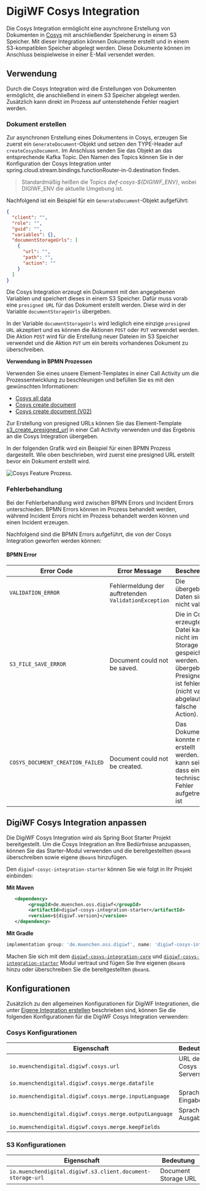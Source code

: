 # DigiWF Cosys Integration

Die Cosys Integration ermöglicht eine asynchrone Erstellung von Dokumenten in [Cosys](https://www.cib.de/cosys/) mit anschließender Speicherung in einem S3 Speicher. 
Mit dieser Integration können Dokumente erstellt und in einem S3-kompatiblen Speicher abgelegt werden. Diese Dokumente können im Anschluss beispielweise in einer E-Mail versendet werden.    

## Verwendung

Durch die Cosys Integration wird die Erstellungen von Dokumenten ermöglicht, die anschließend in einem S3 Speicher abgelegt werden. Zusätzlich kann direkt im Prozess auf untenstehende Fehler reagiert werden. 

### Dokument erstellen

Zur asynchronen Erstellung eines Dokumentens in Cosys, erzeugen Sie zuerst ein `GenerateDocument`-Objekt und setzen den TYPE-Header auf `createCosysDocument`. Im Anschluss senden Sie das Objekt an das entsprechende Kafka Topic. Den Namen des Topics können Sie in der Konfiguration der Cosys Integration unter spring.cloud.stream.bindings.functionRouter-in-0.destination finden.

> Standardmäßig heißen die Topics *dwf-cosys-${DIGIWF_ENV}*, wobei DIGIWF_ENV die aktuelle Umgebung ist.

Nachfolgend ist ein Beispiel für ein `GenerateDocument`-Objekt aufgeführt:

```json
{
  "client": "",
  "role": "",
  "guid": "",
  "variables": {},
  "documentStorageUrls": [
    {
      "url": "",
      "path": "",
      "action": ""
    }
  ]
}
```

Die Cosys Integration erzeugt ein Dokument mit den angegebenen Variablen und speichert dieses in einem S3 Speicher. Dafür muss vorab eine `presigned URL` für das Dokument erstellt werden. Diese wird in der Variable `documentStorageUrls` übergeben. 

In der Variable `documentStorageUrls`  wird lediglich eine einzige `presigned URL` akzeptiert und es können die Aktionen `POST` oder `PUT` verwendet werden.
Die Aktion `POST` wird für die Erstellung neuer Dateien im S3 Speicher verwendet und die Aktion `PUT` um ein bereits vorhandenes Dokument zu überschreiben.

**Verwendung in BPMN Prozessen**

Verwenden Sie eines unsere Element-Templates in einer Call Activity um die Prozessentwicklung zu beschleunigen und befüllen Sie es mit den gewünschten Informationen:

* [Cosys all data](https://github.com/it-at-m/digiwf-core/blob/dev/docs/src/.vuepress/public/element-template/cosys-alle-daten.json)
* [Cosys create document](https://github.com/it-at-m/digiwf-core/blob/dev/docs/src/.vuepress/public/element-template/cosys-dokument-erstellen.json)
* [Cosys create document (V02)](https://github.com/it-at-m/digiwf-core/blob/dev/docs/src/.vuepress/public/element-template/cosys_generate_document_template_V02.json)

Zur Erstellung von presigned URLs können Sie das Element-Template [s3_create_presigned_url](https://github.com/it-at-m/digiwf-core/blob/dev/docs/src/.vuepress/public/element-template/s3_create_presigned_url_template.json) in einer Call Activity verwenden und das Ergebnis an die Cosys Integration übergeben. 

In der folgenden Grafik wird ein Beispiel für einen BPMN Prozess dargestellt. Wie oben beschrieben, wird zuerst eine presigned URL erstellt bevor ein Dokument erstellt wird. 

![Cosys Feature Prozess.](~@source/documentation/featureprocesses/cosys/cosys-feature-process.png)

### Fehlerbehandlung

Bei der Fehlerbehandlung wird zwischen BPMN Errors und Incident Errors unterschieden.
BPMN Errors können im Prozess behandelt werden, während Incident Errors nicht im Prozess behandelt werden können
und einen Incident erzeugen.

Nachfolgend sind die BPMN Errors aufgeführt, die von der Cosys Integration geworfen werden können:

#### BPMN Error

| Error Code                | Error Message                                                    | Beschreibung                                                                                                                                                     | Handlungsempfehlung                                               | 
|---------------------------|------------------------------------------------------------------|------------------------------------------------------------------------------------------------------------------------------------------------------------------|-------------------------------------------------------------------|
| `VALIDATION_ERROR`        | Fehlermeldung der auftretenden `ValidationException`             | Die übergebenen Daten sind nicht valide.                                                                                                                | Korrigieren Sie die Daten und versuchen es erneut                 |
| `S3_FILE_SAVE_ERROR`      | Document could not be saved.                                     | Die in Cosys erzeugte Datei kann nicht im S3 Storage gespeichert werden. Die übergebene Presigned Url ist fehlerhaft (nicht valide, abgelaufen, falsche Action). | Überprüfen Sie, ob die Daten valide sind und versuchen es erneut. | 
| `COSYS_DOCUMENT_CREATION_FAILED`     | Document could not be created.                   | Das Dokument konnte nicht erstellt werden. Es kann sein, dass ein technischer Fehler aufgetreten ist                                                             | Analysieren Sie die Fehlermeldung und versuchen es erneut.        |


## DigiWF Cosys Integration anpassen

Die DigiWF Cosys Integration wird als Spring Boot Starter Projekt bereitgestellt.
Um die Cosys Integration an Ihre Bedürfnisse anzupassen, können Sie das Starter-Modul verwenden und die
bereitgestellten `@bean`s überschreiben sowie eigene `@bean`s hinzufügen.

Den `digiwf-cosyc-integration-starter` können Sie wie folgt in Ihr Projekt einbinden:

**Mit Maven**

```xml
   <dependency>
        <groupId>de.muenchen.oss.digiwf</groupId>
        <artifactId>digiwf-cosys-integration-starter</artifactId>
        <version>${digiwf.version}</version>
   </dependency>
```

**Mit Gradle**

```gradle
implementation group: 'de.muenchen.oss.digiwf', name: 'digiwf-cosys-integration-starter', version: '${digiwf.version}'
```

Machen Sie sich mit
dem [`digiwf-cosys-integration-core`](https://github.com/it-at-m/digiwf-core/tree/dev/digiwf-integrations/digiwf-cosys-integration/digiwf-cosys-integration-core)
und [`digiwf-cosys-integration-starter`](https://github.com/it-at-m/digiwf-core/tree/dev/digiwf-integrations/digiwf-cosys-integration/digiwf-cosys-integration-starter)
Modul vertraut und fügen Sie Ihre eigenen `@bean`s hinzu oder überschreiben Sie die bereitgestellten `@bean`s.

## Konfigurationen

Zusätzlich zu den allgemeinen Konfigurationen für DigiWF Integrationen, die unter
[Eigene Integration erstellen](/integrations/guides/custom-integration-service.html#anwendung-konfigurieren) beschrieben
sind, können Sie die folgenden Konfigurationen für die DigiWF Cosys Integration verwenden:

### Cosys Konfigurationen

| Eigenschaft                                            | Bedeutung             |
|--------------------------------------------------------|-----------------------|
| `io.muenchendigital.digiwf.cosys.url`                  | URL des Cosys Servers |
| `io.muenchendigital.digiwf.cosys.merge.datafile`       |                       |
| `io.muenchendigital.digiwf.cosys.merge.inputLanguage`  | Sprache Eingabe       |
| `io.muenchendigital.digiwf.cosys.merge.outputLanguage` | Sprache Ausgabe       |
| `io.muenchendigital.digiwf.cosys.merge.keepFields`     |                       |

### S3 Konfigurationen

| Eigenschaft                                                | Bedeutung             |
|------------------------------------------------------------|-----------------------|
| `io.muenchendigital.digiwf.s3.client.document-storage-url` | 	Document Storage URL |
